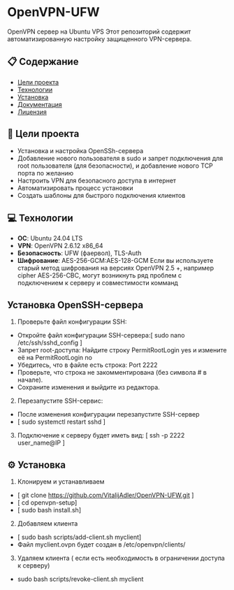 # OpenVPN-UFW
OpenVPN сервер на Ubuntu VPS
Этот репозиторий содержит автоматизированную настройку защищенного VPN-сервера.

## 📋 Содержание
- [Цели проекта](#цели-проекта)
- [Технологии](#технологии)
- [Установка](#установка)
- [Документация](#документация)
- [Лицензия](#лицензия)

## 🎯 Цели проекта
- Установка и настройка OpenSSh-сервера
- Добавление нового пользователя в sudo и запрет подключения для root пользователя (для безопасности), и добавление нового TCP порта по желанию
- Настроить VPN для безопасного доступа в интернет
- Автоматизировать процесс установки
- Создать шаблоны для быстрого подключения клиентов

## 💻 Технологии
- **ОС**: Ubuntu 24.04 LTS
- **VPN**: OpenVPN 2.6.12 x86_64
- **Безопасность**: UFW (фаервол), TLS-Auth
- **Шифрование**: AES-256-GCM:AES-128-GCM
Если вы используете старый метод шифрования на версиях OpenVPN 2.5 +, например cipher AES-256-CBC, могут возникнуть ряд проблем с подключением к серверу и совместимости комманд

## Установка OpenSSH-сервера

1. Проверьте файл конфигурации SSH:
- Откройте файл конфигурации SSH-сервера:[ sudo nano /etc/ssh/sshd_config ]
- Запрет root-доступа: Найдите строку PermitRootLogin yes и измените её на PermitRootLogin no
- Убедитесь, что в файле есть строка: Port 2222
- Проверьте, что строка не закомментирована (без символа # в начале).
- Сохраните изменения и выйдите из редактора.

2. Перезапустите SSH-сервис:
- После изменения конфигурации перезапустите SSH-сервер
- [ sudo systemctl restart sshd ]

3. Подключение к серверу будет иметь вид: [ ssh -p 2222 user_name@IP ]

## ⚙️ Установка

1. Клонируем и устанавливаем
- [ git clone https://github.com/VitalijAdler/OpenVPN-UFW.git ]
- [ cd openvpn-setup]
- [ sudo bash install.sh]
2. Добавляем клиента
- [ sudo bash scripts/add-client.sh myclient]
- Файл myclient.ovpn будет создан в /etc/openvpn/clients/

3. Удаляем клиента ( если есть необходимость в ограничении доступа к серверу)
- sudo bash scripts/revoke-client.sh myclient
